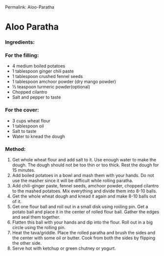 Permalink: Aloo-Paratha

# Aloo Paratha

### Ingredients:

### For the filling:
* 4 medium boiled potatoes
* 1 tablespoon ginger chili paste 
* 1 tablespoon crushed fennel seeds
* 1 tablespoon amchoor powder (dry mango powder)
* ½ teaspoon turmeric powder(optional)
* Chopped cilantro 
* Salt and pepper to taste

### For the cover:
* 3 cups wheat flour
* 1 tablespoon oil
* Salt to taste 
* Water to knead the dough

### Method:
1. Get whole wheat flour and add salt to it. Use enough water to make the dough. The dough should not be too thin or too thick. Rest the dough for 15 minutes.
2. Add boiled potatoes in a bowl and mash them with your hands. Do not use the masher since it will be difficult while rolling paratha. 
3. Add chili-ginger paste, fennel seeds, amchoor powder, chopped cilantro to the mashed potatoes. Mix everything and divide them into 8-10 balls. 
4. Get the whole wheat dough and knead it again and make 8-10 balls out of it. 
5. Get one flour ball and roll out in a small disk using roiiling pin. Get a potato ball and place it in the center of rolled flour ball. Gather the edges and seal them together. 
6. Flatten this ball with your hands and dip into the flour. Roll out in a big circle using the rolling pin. 
7. Heat the tava/griddle. Place the rolled paratha and brush the sides and the center with some oil or butter. Cook from both the sides by flipping the other side. 
8. Serve hot with ketchup or green chutney or yogurt. 